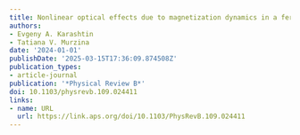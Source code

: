 ```yaml
---
title: Nonlinear optical effects due to magnetization dynamics in a ferromagnet
authors:
- Evgeny A. Karashtin
- Tatiana V. Murzina
date: '2024-01-01'
publishDate: '2025-03-15T17:36:09.874508Z'
publication_types:
- article-journal
publication: '*Physical Review B*'
doi: 10.1103/physrevb.109.024411
links:
- name: URL
  url: https://link.aps.org/doi/10.1103/PhysRevB.109.024411
---
```

